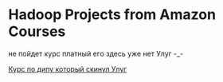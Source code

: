 # Hadoop Projects from Amazon Courses

не пойдет курс платный его здесь уже нет Улуг -_-


[Курс по дипу который скинул Улуг](https://github.com/oxford-cs-deepnlp-2017/lectures)


